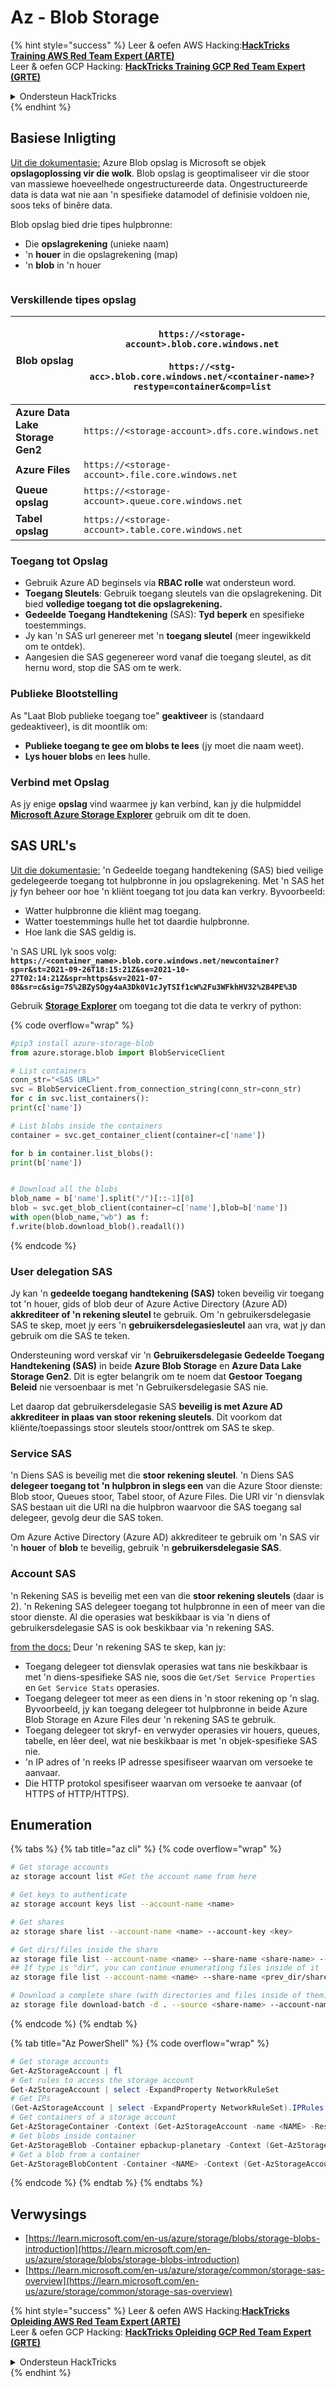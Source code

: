 # Az - Blob Storage

{% hint style="success" %}
Leer & oefen AWS Hacking:<img src="../../../.gitbook/assets/image (1) (1).png" alt="" data-size="line">[**HackTricks Training AWS Red Team Expert (ARTE)**](https://training.hacktricks.xyz/courses/arte)<img src="../../../.gitbook/assets/image (1) (1).png" alt="" data-size="line">\
Leer & oefen GCP Hacking: <img src="../../../.gitbook/assets/image (2).png" alt="" data-size="line">[**HackTricks Training GCP Red Team Expert (GRTE)**<img src="../../../.gitbook/assets/image (2).png" alt="" data-size="line">](https://training.hacktricks.xyz/courses/grte)

<details>

<summary>Ondersteun HackTricks</summary>

* Kyk na die [**subskripsie planne**](https://github.com/sponsors/carlospolop)!
* **Sluit aan by die** 💬 [**Discord groep**](https://discord.gg/hRep4RUj7f) of die [**telegram groep**](https://t.me/peass) of **volg** ons op **Twitter** 🐦 [**@hacktricks\_live**](https://twitter.com/hacktricks\_live)**.**
* **Deel hacking truuks deur PRs in te dien na die** [**HackTricks**](https://github.com/carlospolop/hacktricks) en [**HackTricks Cloud**](https://github.com/carlospolop/hacktricks-cloud) github repos.

</details>
{% endhint %}

## Basiese Inligting

[Uit die dokumentasie:](https://learn.microsoft.com/en-us/azure/storage/blobs/storage-blobs-overview) Azure Blob opslag is Microsoft se objek **opslagoplossing vir die wolk**. Blob opslag is geoptimaliseer vir die stoor van massiewe hoeveelhede ongestructureerde data. Ongestructureerde data is data wat nie aan 'n spesifieke datamodel of definisie voldoen nie, soos teks of binêre data.

Blob opslag bied drie tipes hulpbronne:

* Die **opslagrekening** (unieke naam)
* 'n **houer** in die opslagrekening (map)
* 'n **blob** in 'n houer

<figure><img src="../../../.gitbook/assets/image (114).png" alt=""><figcaption></figcaption></figure>

### Verskillende tipes opslag

| **Blob opslag**                 | <p><code>https://&#x3C;storage-account>.blob.core.windows.net</code><br><br><code>https://&#x3C;stg-acc>.blob.core.windows.net/&#x3C;container-name>?restype=container&#x26;comp=list</code></p> |
| -------------------------------- | ------------------------------------------------------------------------------------------------------------------------------------------------------------------------------------------------ |
| **Azure Data Lake Storage Gen2** | `https://<storage-account>.dfs.core.windows.net`                                                                                                                                                 |
| **Azure Files**                  | `https://<storage-account>.file.core.windows.net`                                                                                                                                                |
| **Queue opslag**                | `https://<storage-account>.queue.core.windows.net`                                                                                                                                               |
| **Tabel opslag**                | `https://<storage-account>.table.core.windows.net`                                                                                                                                               |

### Toegang tot Opslag <a href="#about-blob-storage" id="about-blob-storage"></a>

* Gebruik Azure AD beginsels via **RBAC rolle** wat ondersteun word.
* **Toegang Sleutels**: Gebruik toegang sleutels van die opslagrekening. Dit bied **volledige toegang tot die opslagrekening.**
* **Gedeelde Toegang Handtekening** (SAS): **Tyd** **beperk** en spesifieke toestemmings.
* Jy kan 'n SAS url genereer met 'n **toegang sleutel** (meer ingewikkeld om te ontdek).
* Aangesien die SAS gegenereer word vanaf die toegang sleutel, as dit hernu word, stop die SAS om te werk.

### Publieke Blootstelling

As "Laat Blob publieke toegang toe" **geaktiveer** is (standaard gedeaktiveer), is dit moontlik om:

* **Publieke toegang te gee om blobs te lees** (jy moet die naam weet).
* **Lys houer blobs** en **lees** hulle.

### Verbind met Opslag

As jy enige **opslag** vind waarmee jy kan verbind, kan jy die hulpmiddel [**Microsoft Azure Storage Explorer**](https://azure.microsoft.com/es-es/products/storage/storage-explorer/) gebruik om dit te doen.

## SAS URL's

[Uit die dokumentasie:](https://learn.microsoft.com/en-us/azure/storage/common/storage-sas-overview) 'n Gedeelde toegang handtekening (SAS) bied veilige gedelegeerde toegang tot hulpbronne in jou opslagrekening. Met 'n SAS het jy fyn beheer oor hoe 'n kliënt toegang tot jou data kan verkry. Byvoorbeeld:

* Watter hulpbronne die kliënt mag toegang.
* Watter toestemmings hulle het tot daardie hulpbronne.
* Hoe lank die SAS geldig is.

'n SAS URL lyk soos volg: **`https://<container_name>.blob.core.windows.net/newcontainer?sp=r&st=2021-09-26T18:15:21Z&se=2021-10-27T02:14:21Z&spr=https&sv=2021-07-08&sr=c&sig=7S%2BZySOgy4aA3Dk0V1cJyTSIf1cW%2Fu3WFkhHV32%2B4PE%3D`**

Gebruik [**Storage Explorer**](https://azure.microsoft.com/en-us/features/storage-explorer/) om toegang tot die data te verkry of python:

{% code overflow="wrap" %}
```python
#pip3 install azure-storage-blob
from azure.storage.blob import BlobServiceClient

# List containers
conn_str="<SAS URL>"
svc = BlobServiceClient.from_connection_string(conn_str=conn_str)
for c in svc.list_containers():
print(c['name'])

# List blobs inside the containers
container = svc.get_container_client(container=c['name'])

for b in container.list_blobs():
print(b['name'])


# Download all the blobs
blob_name = b['name'].split("/")[::-1][0]
blob = svc.get_blob_client(container=c['name'],blob=b['name'])
with open(blob_name,"wb") as f:
f.write(blob.download_blob().readall())
```
{% endcode %}

### User delegation SAS <a href="#user-delegation-sas" id="user-delegation-sas"></a>

Jy kan 'n **gedeelde toegang handtekening (SAS)** token beveilig vir toegang tot 'n houer, gids of blob deur of Azure Active Directory (Azure AD) **akkrediteer of 'n rekening sleutel** te gebruik. Om 'n gebruikersdelegasie SAS te skep, moet jy eers 'n **gebruikersdelegasiesleutel** aan vra, wat jy dan gebruik om die SAS te teken.

Ondersteuning word verskaf vir 'n **Gebruikersdelegasie Gedeelde Toegang Handtekening (SAS)** in beide **Azure Blob Storage** en **Azure Data Lake Storage Gen2**. Dit is egter belangrik om te noem dat **Gestoor Toegang Beleid** nie versoenbaar is met 'n Gebruikersdelegasie SAS nie.

Let daarop dat gebruikersdelegasie SAS **beveilig is met Azure AD akkrediteer in plaas van stoor rekening sleutels**. Dit voorkom dat kliënte/toepassings stoor sleutels stoor/onttrek om SAS te skep.

### Service SAS

'n Diens SAS is beveilig met die **stoor rekening sleutel**. 'n Diens SAS **delegeer toegang tot 'n hulpbron in slegs een** van die Azure Stoor dienste: Blob stoor, Queues stoor, Tabel stoor, of Azure Files. Die URI vir 'n diensvlak SAS bestaan uit die URI na die hulpbron waarvoor die SAS toegang sal delegeer, gevolg deur die SAS token.

Om Azure Active Directory (Azure AD) akkrediteer te gebruik om 'n SAS vir 'n **houer** of **blob** te beveilig, gebruik 'n **gebruikersdelegasie SAS**.

### Account SAS

'n Rekening SAS is beveilig met een van die **stoor rekening sleutels** (daar is 2). 'n Rekening SAS delegeer toegang tot hulpbronne in een of meer van die stoor dienste. Al die operasies wat beskikbaar is via 'n diens of gebruikersdelegasie SAS is ook beskikbaar via 'n rekening SAS.

[from the docs:](https://learn.microsoft.com/en-us/rest/api/storageservices/create-account-sas) Deur 'n rekening SAS te skep, kan jy:

* Toegang delegeer tot diensvlak operasies wat tans nie beskikbaar is met 'n diens-spesifieke SAS nie, soos die `Get/Set Service Properties` en `Get Service Stats` operasies.
* Toegang delegeer tot meer as een diens in 'n stoor rekening op 'n slag. Byvoorbeeld, jy kan toegang delegeer tot hulpbronne in beide Azure Blob Storage en Azure Files deur 'n rekening SAS te gebruik.
* Toegang delegeer tot skryf- en verwyder operasies vir houers, queues, tabelle, en lêer deel, wat nie beskikbaar is met 'n objek-spesifieke SAS nie.
* 'n IP adres of 'n reeks IP adresse spesifiseer waarvan om versoeke te aanvaar.
* Die HTTP protokol spesifiseer waarvan om versoeke te aanvaar (of HTTPS of HTTP/HTTPS).

## Enumeration

{% tabs %}
{% tab title="az cli" %}
{% code overflow="wrap" %}
```bash
# Get storage accounts
az storage account list #Get the account name from here

# Get keys to authenticate
az storage account keys list --account-name <name>

# Get shares
az storage share list --account-name <name> --account-key <key>

# Get dirs/files inside the share
az storage file list --account-name <name> --share-name <share-name> --account-key <key>
## If type is "dir", you can continue enumerationg files inside of it
az storage file list --account-name <name> --share-name <prev_dir/share-name> --account-key <key>

# Download a complete share (with directories and files inside of them)
az storage file download-batch -d . --source <share-name> --account-name <name> --account-key <key>
```
{% endcode %}
{% endtab %}

{% tab title="Az PowerShell" %}
{% code overflow="wrap" %}
```powershell
# Get storage accounts
Get-AzStorageAccount | fl
# Get rules to access the storage account
Get-AzStorageAccount | select -ExpandProperty NetworkRuleSet
# Get IPs
(Get-AzStorageAccount | select -ExpandProperty NetworkRuleSet).IPRules
# Get containers of a storage account
Get-AzStorageContainer -Context (Get-AzStorageAccount -name <NAME> -ResourceGroupName <NAME>).context
# Get blobs inside container
Get-AzStorageBlob -Container epbackup-planetary -Context (Get-AzStorageAccount -name <name> -ResourceGroupName <name>).context
# Get a blob from a container
Get-AzStorageBlobContent -Container <NAME> -Context (Get-AzStorageAccount -name <NAME> -ResourceGroupName <NAME>).context -Blob <blob_name> -Destination .\Desktop\filename.txt
```
{% endcode %}
{% endtab %}
{% endtabs %}

## Verwysings

* [https://learn.microsoft.com/en-us/azure/storage/blobs/storage-blobs-introduction](https://learn.microsoft.com/en-us/azure/storage/blobs/storage-blobs-introduction)
* [https://learn.microsoft.com/en-us/azure/storage/common/storage-sas-overview](https://learn.microsoft.com/en-us/azure/storage/common/storage-sas-overview)

{% hint style="success" %}
Leer & oefen AWS Hacking:<img src="../../../.gitbook/assets/image (1) (1).png" alt="" data-size="line">[**HackTricks Opleiding AWS Red Team Expert (ARTE)**](https://training.hacktricks.xyz/courses/arte)<img src="../../../.gitbook/assets/image (1) (1).png" alt="" data-size="line">\
Leer & oefen GCP Hacking: <img src="../../../.gitbook/assets/image (2).png" alt="" data-size="line">[**HackTricks Opleiding GCP Red Team Expert (GRTE)**<img src="../../../.gitbook/assets/image (2).png" alt="" data-size="line">](https://training.hacktricks.xyz/courses/grte)

<details>

<summary>Ondersteun HackTricks</summary>

* Kyk na die [**subskripsie planne**](https://github.com/sponsors/carlospolop)!
* **Sluit aan by die** 💬 [**Discord groep**](https://discord.gg/hRep4RUj7f) of die [**telegram groep**](https://t.me/peass) of **volg** ons op **Twitter** 🐦 [**@hacktricks\_live**](https://twitter.com/hacktricks\_live)**.**
* **Deel hacking truuks deur PRs in te dien na die** [**HackTricks**](https://github.com/carlospolop/hacktricks) en [**HackTricks Cloud**](https://github.com/carlospolop/hacktricks-cloud) github repos.

</details>
{% endhint %}
